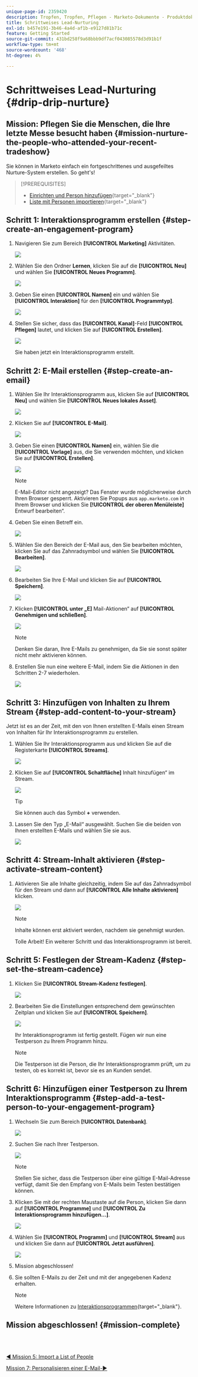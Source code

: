 ```yaml
---
unique-page-id: 2359420
description: Tropfen, Tropfen, Pflegen - Marketo-Dokumente - Produktdokumentation
title: Schrittweises Lead-Nurturing
exl-id: b457e191-3b46-4a4d-af1b-e9127d81b71c
feature: Getting Started
source-git-commit: 431bd258f9a68bbb9df7acf043085578d3d91b1f
workflow-type: tm+mt
source-wordcount: '468'
ht-degree: 4%

---
```


# Schrittweises Lead-Nurturing {#drip-drip-nurture}

## Mission: Pflegen Sie die Menschen, die Ihre letzte Messe besucht haben {#mission-nurture-the-people-who-attended-your-recent-tradeshow}

Sie können in Marketo einfach ein fortgeschrittenes und ausgefeiltes Nurture-System erstellen. So geht&#39;s!

>[!PREREQUISITES]
>
>* [Einrichten und Person hinzufügen](/help/marketo/getting-started/quick-wins/get-set-up-and-add-a-person.md){target="_blank"}
>* [Liste mit Personen importieren](/help/marketo/getting-started/quick-wins/import-a-list-of-people.md){target="_blank"}

## Schritt 1: Interaktionsprogramm erstellen {#step-create-an-engagement-program}

1. Navigieren Sie zum Bereich **[!UICONTROL Marketing]** Aktivitäten.

   ![](assets/drip-drip-nurture-1.png)

1. Wählen Sie den Ordner **Lernen**, klicken Sie auf die **[!UICONTROL Neu]** und wählen Sie **[!UICONTROL Neues Programm]**.

   ![](assets/drip-drip-nurture-2.png)

1. Geben Sie einen **[!UICONTROL Namen]** ein und wählen Sie **[!UICONTROL Interaktion]** für den **[!UICONTROL Programmtyp]**.

   ![](assets/drip-drip-nurture-3.png)

1. Stellen Sie sicher, dass das **[!UICONTROL Kanal]**-Feld **[!UICONTROL Pflegen]** lautet, und klicken Sie auf **[!UICONTROL Erstellen]**.

   ![](assets/drip-drip-nurture-4.png)

   Sie haben jetzt ein Interaktionsprogramm erstellt.

## Schritt 2: E-Mail erstellen {#step-create-an-email}

1. Wählen Sie Ihr Interaktionsprogramm aus, klicken Sie auf **[!UICONTROL Neu]** und wählen Sie **[!UICONTROL Neues lokales Asset]**.

   ![](assets/drip-drip-nurture-5.png)

1. Klicken Sie auf **[!UICONTROL E-Mail]**.

   ![](assets/drip-drip-nurture-6.png)

1. Geben Sie einen **[!UICONTROL Namen]** ein, wählen Sie die **[!UICONTROL Vorlage]** aus, die Sie verwenden möchten, und klicken Sie auf **[!UICONTROL Erstellen]**.

   ![](assets/drip-drip-nurture-7.png)

   >[!NOTE]
   >
   >E-Mail-Editor nicht angezeigt? Das Fenster wurde möglicherweise durch Ihren Browser gesperrt. Aktivieren Sie Popups aus `app.marketo.com` in Ihrem Browser und klicken Sie **[!UICONTROL der oberen Menüleiste]** Entwurf bearbeiten“.

1. Geben Sie einen Betreff ein.

   ![](assets/drip-drip-nurture-8.png)

1. Wählen Sie den Bereich der E-Mail aus, den Sie bearbeiten möchten, klicken Sie auf das Zahnradsymbol und wählen Sie **[!UICONTROL Bearbeiten]**.

   ![](assets/drip-drip-nurture-9.png)

1. Bearbeiten Sie Ihre E-Mail und klicken Sie auf **[!UICONTROL Speichern]**.

   ![](assets/drip-drip-nurture-10.png)

1. Klicken **[!UICONTROL unter „E]** Mail-Aktionen“ auf **[!UICONTROL Genehmigen und schließen]**.

   ![](assets/drip-drip-nurture-11.png)

   >[!NOTE]
   >
   >Denken Sie daran, Ihre E-Mails zu genehmigen, da Sie sie sonst später nicht mehr aktivieren können.

1. Erstellen Sie nun eine weitere E-Mail, indem Sie die Aktionen in den Schritten 2-7 wiederholen.

   ![](assets/drip-drip-nurture-12.png)

## Schritt 3: Hinzufügen von Inhalten zu Ihrem Stream {#step-add-content-to-your-stream}

Jetzt ist es an der Zeit, mit den von Ihnen erstellten E-Mails einen Stream von Inhalten für Ihr Interaktionsprogramm zu erstellen.

1. Wählen Sie Ihr Interaktionsprogramm aus und klicken Sie auf die Registerkarte **[!UICONTROL Streams]**.

   ![](assets/drip-drip-nurture-13.png)

1. Klicken Sie auf **[!UICONTROL Schaltfläche]** Inhalt hinzufügen“ im Stream.

   ![](assets/drip-drip-nurture-14.png)

   >[!TIP]
   >
   >Sie können auch das Symbol **+** verwenden.

1. Lassen Sie den Typ „E-Mail“ ausgewählt. Suchen Sie die beiden von Ihnen erstellten E-Mails und wählen Sie sie aus.

   ![](assets/drip-drip-nurture-15.png)

## Schritt 4: Stream-Inhalt aktivieren {#step-activate-stream-content}

1. Aktivieren Sie alle Inhalte gleichzeitig, indem Sie auf das Zahnradsymbol für den Stream und dann auf **[!UICONTROL Alle Inhalte aktivieren]** klicken.

   ![](assets/drip-drip-nurture-16.png)

   >[!NOTE]
   >
   >Inhalte können erst aktiviert werden, nachdem sie genehmigt wurden.

   Tolle Arbeit! Ein weiterer Schritt und das Interaktionsprogramm ist bereit.

## Schritt 5: Festlegen der Stream-Kadenz {#step-set-the-stream-cadence}

1. Klicken Sie **[!UICONTROL Stream-Kadenz festlegen]**.

   ![](assets/drip-drip-nurture-17.png)

1. Bearbeiten Sie die Einstellungen entsprechend dem gewünschten Zeitplan und klicken Sie auf **[!UICONTROL Speichern]**.

   ![](assets/drip-drip-nurture-18.png)

   Ihr Interaktionsprogramm ist fertig gestellt. Fügen wir nun eine Testperson zu Ihrem Programm hinzu.

   >[!NOTE]
   >
   >Die Testperson ist die Person, die Ihr Interaktionsprogramm prüft, um zu testen, ob es korrekt ist, bevor sie es an Kunden sendet.

## Schritt 6: Hinzufügen einer Testperson zu Ihrem Interaktionsprogramm {#step-add-a-test-person-to-your-engagement-program}

1. Wechseln Sie zum Bereich **[!UICONTROL Datenbank]**.

   ![](assets/drip-drip-nurture-19.png)

1. Suchen Sie nach Ihrer Testperson.

   ![](assets/drip-drip-nurture-20.png)

   >[!NOTE]
   >
   >Stellen Sie sicher, dass die Testperson über eine gültige E-Mail-Adresse verfügt, damit Sie den Empfang von E-Mails beim Testen bestätigen können.

1. Klicken Sie mit der rechten Maustaste auf die Person, klicken Sie dann auf **[!UICONTROL Programme]** und **[!UICONTROL Zu Interaktionsprogramm hinzufügen…]**.

   ![](assets/drip-drip-nurture-21.png)

1. Wählen Sie **[!UICONTROL Programm]** und **[!UICONTROL Stream]** aus und klicken Sie dann auf **[!UICONTROL Jetzt ausführen]**.

   ![](assets/drip-drip-nurture-22.png)

1. Mission abgeschlossen!

1. Sie sollten E-Mails zu der Zeit und mit der angegebenen Kadenz erhalten.

   >[!NOTE]
   >
   >Weitere Informationen zu [Interaktionsprogrammen](/help/marketo/product-docs/email-marketing/drip-nurturing/creating-an-engagement-program/understanding-engagement-programs.md){target="_blank"}.

## Mission abgeschlossen! {#mission-complete}

<br> 

[◄ Mission 5: Import a List of People](/help/marketo/getting-started/quick-wins/import-a-list-of-people.md)

[Mission 7: Personalisieren einer E-Mail-►](/help/marketo/getting-started/quick-wins/personalize-an-email.md)
